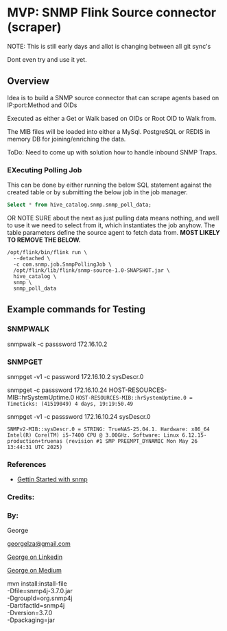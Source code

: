 # MVP: SNMP Flink Source connector (scraper)

NOTE: This is still early days and allot is changing between all git sync's

Dont even try and use it yet.


## Overview

Idea is to build a SNMP source connector that can scrape agents based on IP:port:Method and OIDs

Executed as either a Get or Walk based on OIDs or Root OID to Walk from.

The MIB files will be loaded into either a MySql. PostgreSQL or REDIS in memory DB for joining/enriching the data.


ToDo: Need to come up with solution how to handle inbound SNMP Traps.


### EXecuting Polling Job

This can be done by either running the below SQL statement against the created table or by submitting the below job in the job manager.

```SQL
Select * from hive_catalog.snmp.snmp_poll_data;
```

OR
NOTE SURE about the next as just pulling data means nothing, and well to use it we need to select from it, which instantiates the job anyhow.
The table parameters define the source agent to fetch data from. **MOST LIKELY TO REMOVE THE BELOW.**

```SHELL
/opt/flink/bin/flink run \
  --detached \
  -c com.snmp.job.SnmpPollingJob \
  /opt/flink/lib/flink/snmp-source-1.0-SNAPSHOT.jar \
  hive_catalog \
  snmp \
  snmp_poll_data
```


## Example commands for Testing

### SNMPWALK

snmpwalk -c passsword 172.16.10.2

### SNMPGET

snmpget -v1 -c password 172.16.10.2 sysDescr.0

snmpget -c passsword 172.16.10.24 HOST-RESOURCES-MIB::hrSystemUptime.0
`HOST-RESOURCES-MIB::hrSystemUptime.0 = Timeticks: (41519049) 4 days, 19:19:50.49`


snmpget -v1 -c passsword 172.16.10.24 sysDescr.0

`SNMPv2-MIB::sysDescr.0 = STRING: TrueNAS-25.04.1. Hardware: x86_64 Intel(R) Core(TM) i5-7400 CPU @ 3.00GHz. Software: Linux 6.12.15-production+truenas (revision #1 SMP PREEMPT_DYNAMIC Mon May 26 13:44:31 UTC 2025)`


### References

- [Gettin Started with snmp](https://www.easysnmp.com/tutorial/getting-snmp-data/)



### Credits:



### By:

George

[georgelza@gmail.com](georgelza@gmail.com)

[George on Linkedin](https://www.linkedin.com/in/george-leonard-945b502/)

[George on Medium](https://medium.com/@georgelza)



mvn install:install-file \
  -Dfile=snmp4j-3.7.0.jar \
  -DgroupId=org.snmp4j \
  -DartifactId=snmp4j \
  -Dversion=3.7.0 \
  -Dpackaging=jar